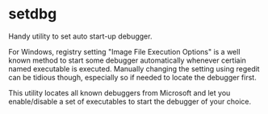 # setdbg

Handy utility to set auto start-up debugger.

For Windows, registry setting "Image File Execution Options" is a well
known method to start some debugger automatically whenever certiain
named executable is executed.  Manually changing the setting using
regedit can be tidious though, especially so if needed to locate the
debugger first.

This utility locates all known debuggers from Microsoft and let you
enable/disable a set of executables to start the debugger of your
choice.
